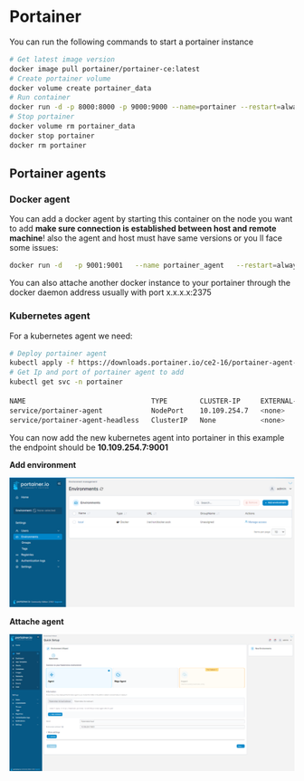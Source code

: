 # Portainer
You can run the following commands to start a portainer instance
```sh
# Get latest image version
docker image pull portainer/portainer-ce:latest
# Create portainer volume
docker volume create portainer_data
# Run container
docker run -d -p 8000:8000 -p 9000:9000 --name=portainer --restart=always -v /var/run/docker.sock:/var/run/docker.sock -v portainer_data:/data portainer/portainer-ce:latest
# Stop portainer
docker volume rm portainer_data
docker stop portainer
docker rm portainer
```

## Portainer agents
### Docker agent
You can add a docker agent by starting this container on the node you want to add **make sure connection is established between host and remote machine**! also the agent and host must have same versions or you ll face some issues:
```sh
docker run -d   -p 9001:9001   --name portainer_agent   --restart=always   -v /var/run/docker.sock:/var/run/docker.sock   -v /var/lib/docker/volumes:/var/lib/docker/volumes   portainer/agent:2.16.0
```

You can also attache another docker instance to your portainer through the docker daemon address usually with port x.x.x.x:2375
### Kubernetes agent
For a kubernetes agent we need:
```sh
# Deploy portainer agent
kubectl apply -f https://downloads.portainer.io/ce2-16/portainer-agent-k8s-nodeport.yaml
# Get Ip and port of portainer agent to add
kubectl get svc -n portainer

NAME                               TYPE        CLUSTER-IP     EXTERNAL-IP   PORT(S)          AGE
service/portainer-agent            NodePort    10.109.254.7   <none>        9001:30778/TCP   67m
service/portainer-agent-headless   ClusterIP   None           <none>        <none>           67m
```
You can now add the new kubernetes agent into portainer in this example the endpoint should be **10.109.254.7:9001**

**Add environment**

<img src="../../.github/images/portainer/add-env.png">

**Attache agent**

<img src="../../.github/images/portainer/attache-cluster.png">
